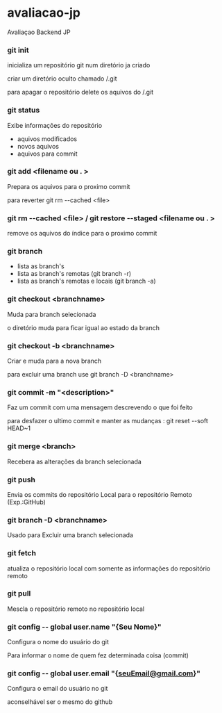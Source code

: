 # avaliacao-jp
Avaliaçao Backend JP

### git init
inicializa um repositório git num diretório ja criado

criar um diretório oculto chamado /.git

para apagar o repositório delete os aquivos do /.git
### git status
Exibe informações do repositório
- aquivos modificados
- novos aquivos
- aquivos para commit
### git add &lt;filename ou . >
Prepara os aquivos para o proximo commit

para reverter git rm --cached &lt;file> 
### git rm --cached &lt;file> / git restore --staged &lt;filename ou . >
remove os aquivos do índice para o proximo commit
### git branch
- lista as branch's
- lista as branch's remotas (git branch -r)
- lista as branch's remotas e locais (git branch -a)
### git checkout &lt;branchname>
Muda para branch selecionada

o diretório muda para ficar igual ao estado da branch
### git checkout -b &lt;branchname>
Criar e muda para a nova branch

para excluir uma branch use git branch -D &lt;branchname>
### git commit -m "&lt;description>"
Faz um commit com uma mensagem descrevendo o que foi feito

para desfazer o ultimo commit e manter as mudanças : git reset --soft HEAD~1
### git merge &lt;branch>
Recebera as alterações da branch selecionada
### git push
Envia os commits do repositório Local para o repositório Remoto (Exp.:GitHub)
### git branch -D &lt;branchname>
Usado para Excluir uma branch selecionada
### git fetch
atualiza o repositório local com somente as informações do repositório remoto 
### git pull
Mescla o repositório remoto no repositório local
### git config -- global user.name "{Seu Nome}"
Configura o nome do usuário do git 

Para informar o nome de quem fez determinada coisa (commit)
### git config -- global user.email "{seuEmail@gmail.com}"
Configura o email do usuário no git

aconselhável ser o mesmo do github
